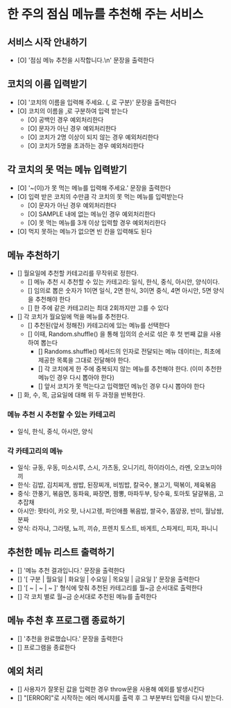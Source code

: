 # 한 주의 점심 메뉴를 추천해 주는 서비스

## 서비스 시작 안내하기

- [O] '점심 메뉴 추천을 시작합니다.\n' 문장을 출력한다

## 코치의 이름 입력받기

- [O] '코치의 이름을 입력해 주세요. (, 로 구분)' 문장을 출력한다
- [O] 코치의 이름을 ,로 구분하여 입력 받는다
  - [O] 공백인 경우 예외처리한다
  - [O] 문자가 아닌 경우 예외처리한다
  - [O] 코치가 2명 이상이 되지 않는 경우 예외처리한다
  - [O] 코치가 5명을 초과하는 경우 예외처리한다

## 각 코치의 못 먹는 메뉴 입력받기

- [O] '~(이)가 못 먹는 메뉴를 입력해 주세요.' 문장을 출력한다
- [O] 입력 받은 코치의 수만큼 각 코치의 못 먹는 메뉴를 입력받는다
  - [O] 문자가 아닌 경우 예외처리한다
  - [O] SAMPLE 내에 없는 메뉴인 경우 예외처리한다
  - [O] 못 먹는 메뉴를 3개 이상 입력할 경우 예외처리한다
- [O] 먹지 못하는 메뉴가 없으면 빈 칸을 입력해도 된다

## 메뉴 추천하기

- [] 월요일에 추천할 카테고리를 무작위로 정한다.
  - [] 메뉴 추천 시 추천할 수 있는 카테고리: 일식, 한식, 중식, 아시안, 양식이다.
  - [] 임의로 뽑은 숫자가 1이면 일식, 2면 한식, 3이면 중식, 4면 아시안, 5면 양식을 추천해야 한다
  - [] 한 주에 같은 카테고리는 최대 2회까지만 고를 수 있다
- [] 각 코치가 월요일에 먹을 메뉴를 추천한다.
  - [] 추천된(앞서 정해진) 카테고리에 있는 메뉴를 선택한다
  - [] 이때, Random.shuffle() 을 통해 임의의 순서로 섞은 후 첫 번째 값을 사용하여 뽑는다
    - [] Randoms.shuffle() 메서드의 인자로 전달되는 메뉴 데이터는, 최초에 제공한 목록을 그대로 전달해야 한다.
    - [] 각 코치에게 한 주에 중복되지 않는 메뉴를 추천해야 한다. (이미 추천한 메뉴인 경우 다시 뽑아야 한다)
    - [] 앞서 코치가 못 먹는다고 입력했던 메뉴인 경우 다시 뽑아야 한다
- [] 화, 수, 목, 금요일에 대해 위 두 과정을 반복한다.

### 메뉴 추천 시 추천할 수 있는 카테고리

- 일식, 한식, 중식, 아시안, 양식

### 각 카테고리의 메뉴

- 일식: 규동, 우동, 미소시루, 스시, 가츠동, 오니기리, 하이라이스, 라멘, 오코노미야끼
- 한식: 김밥, 김치찌개, 쌈밥, 된장찌개, 비빔밥, 칼국수, 불고기, 떡볶이, 제육볶음
- 중식: 깐풍기, 볶음면, 동파육, 짜장면, 짬뽕, 마파두부, 탕수육, 토마토 달걀볶음, 고추잡채
- 아시안: 팟타이, 카오 팟, 나시고렝, 파인애플 볶음밥, 쌀국수, 똠얌꿍, 반미, 월남쌈, 분짜
- 양식: 라자냐, 그라탱, 뇨끼, 끼슈, 프렌치 토스트, 바게트, 스파게티, 피자, 파니니

## 추천한 메뉴 리스트 출력하기

- [] '메뉴 추천 결과입니다.' 문장을 출력한다
- [] '[ 구분 | 월요일 | 화요일 | 수요일 | 목요일 | 금요일 ]' 문장을 출력한다
- [] '[ ~ | ~ | ~ ]' 형식에 맞춰 추천된 카테고리를 월~금 순서대로 출력한다
- [] 각 코치 별로 월~금 순서대로 추천된 메뉴를 출력한다

## 메뉴 추천 후 프로그램 종료하기

- [] '추천을 완료했습니다.' 문장을 출력한다
- [] 프로그램을 종료한다

## 예외 처리

- [] 사용자가 잘못된 값을 입력한 경우 throw문을 사용해 예외를 발생시킨다
- [] "[ERROR]"로 시작하는 에러 메시지를 출력 후 그 부분부터 입력을 다시 받는다.
